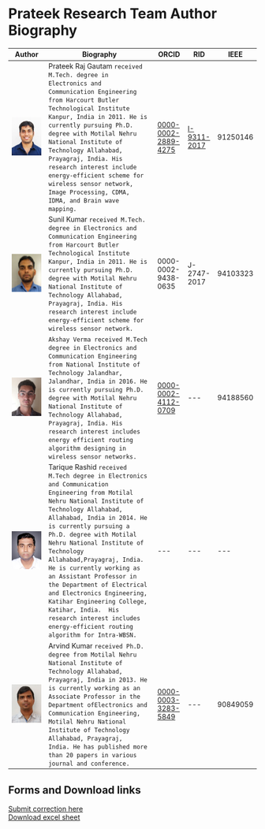 # Prateek Research Team Author Biography
Author|Biography|ORCID|RID|IEEE
---|---|---|---|---
![Prateek_Raj_Gautam](./Prateek_Raj_Gautam.jpg)|Prateek Raj Gautam `received M.Tech. degree in Electronics and Communication Engineering from Harcourt Butler Technological Institute Kanpur, India in 2011. He is currently pursuing Ph.D. degree with Motilal Nehru National Institute of Technology Allahabad, Prayagraj, India. His research interest include energy-efficient scheme for wireless sensor network, Image Processing, CDMA, IDMA, and Brain wave mapping.`|[0000-0002-2889-4275](http://orcid.org/0000-0002-2889-4275)|[I-9311-2017](http://www.researcherid.com/rid/I-9311-2017)|91250146
![Prateek_Raj_Gautam](./Sunil_Kumar.jpg)|Sunil Kumar `received M.Tech. degree in Electronics and Communication Engineering from Harcourt Butler Technological Institute Kanpur, India in 2011. He is currently pursuing Ph.D.    degree with Motilal Nehru National Institute of Technology Allahabad, Prayagraj, India. His research interest include energy-efficient scheme for wireless sensor network.` |0000-0002-9438-0635|J-2747-2017|94103323
![Akshay Verma](./Akshay_Verma.jpg)|`Akshay Verma received M.Tech degree in Electronics and Communication Engineering from National Institute of Technology Jalandhar, Jalandhar, India in 2016. He is currently pursuing Ph.D. degree with Motilal Nehru National Institute of Technology Allahabad, Prayagraj, India. His research interest includes energy efficient routing algorithm designing in wireless sensor networks.`|[0000-0002-4112-0709](https://orcid.org/0000-0002-4112-0709)|---|94188560
![Tariqe_Rashid](./Tarique_Rashid.jpg)|Tarique Rashid `received M.Tech degree in Electronics and Communication Engineering from Motilal Nehru National Institute of Technology Allahabad, Allahabad, India in 2014. He is currently pursuing a Ph.D. degree with Motilal Nehru National Institute of Technology Allahabad,Prayagraj, India. He is currently working as an Assistant Professor in the Department of Electrical and Electronics Engineering, Katihar Engineering College, Katihar, India.  His research interest includes energy-efficient routing algorithm for Intra-WBSN.`|---|---|---
![Arvind Kumar](./Arvind_Kumar.jpg)|Arvind Kumar `received Ph.D. degree from Motilal Nehru National Institute of Technology Allahabad, Prayagraj, India in 2013. He is currently working as an Associate Professor in the Department ofElectronics and Communication Engineering, Motilal Nehru National Institute of Technology Allahabad, Prayagraj,  India. He has published more than 20 papers in various journal and conference.`|[0000-0003-3283-5849](https://orcid.org/)|---|90849059


## Forms and Download links  

[Submit correction here](https://forms.gle/v2c3aVSRJKhpHBAD9)  
[Download excel sheet](https://goo.gl/RUvKE3)